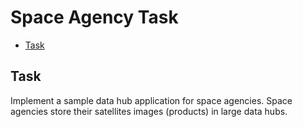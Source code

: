 # Space Agency Task

* [Task](#task)

## Task
Implement a sample data hub application for space agencies. 
Space agencies store their satellites images (products) in large data hubs.
